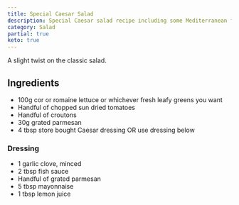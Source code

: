 ```yaml
---
title: Special Caesar Salad
description: Special Caesar salad recipe including some Mediterranean flavours
category: Salad
partial: true
keto: true
---
```


A slight twist on the classic salad.

## Ingredients

- 100g cor or romaine lettuce or whichever fresh leafy greens you want
- Handful of chopped sun dried tomatoes
- Handful of croutons
- 30g grated parmesan
- 4 tbsp store bought Caesar dressing OR use dressing below

### Dressing

- 1 garlic clove, minced
- 2 tbsp fish sauce
- Handful of grated parmesan
- 5 tbsp mayonnaise
- 1 tbsp lemon juice
